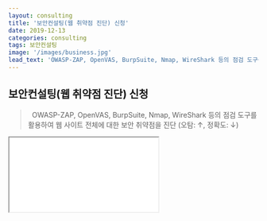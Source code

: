 ```yaml
---
layout: consulting
title: '보안컨설팅(웹 취약점 진단) 신청'
date: 2019-12-13
categories: consulting
tags: 보안컨설팅
image: '/images/business.jpg'
lead_text: 'OWASP-ZAP, OpenVAS, BurpSuite, Nmap, WireShark 등의 점검 도구를 활용하여 웹 사이트 전체에 대한 보안 취약점을 진단'
---
```


## 보안컨설팅(<b>웹 취약점 진단</b>) 신청
>&nbsp;&nbsp;OWASP-ZAP, OpenVAS, BurpSuite, Nmap, WireShark 등의 점검 도구를 활용하여 웹 사이트 전체에 대한 보안 취약점을 진단 (오탐: ↑, 정확도: ↓)

<iframe src={{site.data.global.consulting}}>로드 중…</iframe>